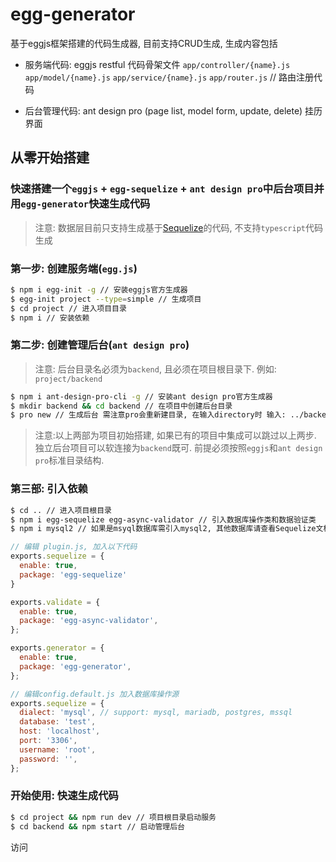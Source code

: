 # egg-generator

基于eggjs框架搭建的代码生成器, 目前支持CRUD生成, 生成内容包括
- 服务端代码: eggjs restful 代码骨架文件
`app/controller/{name}.js`
`app/model/{name}.js`
`app/service/{name}.js`
`app/router.js` // 路由注册代码

- 后台管理代码: ant design pro (page list, model form, update, delete) 挂历界面

## 从零开始搭建

### 快速搭建一个`eggjs` + `egg-sequelize` + `ant design pro`中后台项目并用`egg-generator`快速生成代码
> 注意: 数据层目前只支持生成基于[Sequelize](http://sequelizejs.com)的代码, 不支持`typescript`代码生成


### 第一步: 创建服务端(`egg.js`)
```bash
$ npm i egg-init -g // 安装eggjs官方生成器
$ egg-init project --type=simple // 生成项目
$ cd project // 进入项目目录
$ npm i // 安装依赖
```

### 第二步: 创建管理后台(`ant design pro`)
> 注意: 后台目录名必须为`backend`, 且必须在项目根目录下. 例如: `project/backend`
```bash
$ npm i ant-design-pro-cli -g // 安装ant design pro官方生成器
$ mkdir backend && cd backend // 在项目中创建后台目录
$ pro new // 生成后台 需注意pro会重新建目录, 在输入directory时 输入: ../backend即可
```

> 注意:以上两部为项目初始搭建, 如果已有的项目中集成可以跳过以上两步. 独立后台项目可以软连接为`backend`既可. 前提必须按照`eggjs`和`ant design pro`标准目录结构.

### 第三部: 引入依赖
```bash
$ cd .. // 进入项目根目录
$ npm i egg-sequelize egg-async-validator // 引入数据库操作类和数据验证类
$ npm i mysql2 // 如果是msyql数据库需引入mysql2, 其他数据库请查看Sequelize文档
```

```js
// 编辑 plugin.js, 加入以下代码
exports.sequelize = {
  enable: true,
  package: 'egg-sequelize'
}

exports.validate = {
  enable: true,
  package: 'egg-async-validator',
};

exports.generator = {
  enable: true,
  package: 'egg-generator',
};
```

```js
// 编辑config.default.js 加入数据库操作源
exports.sequelize = {
  dialect: 'mysql', // support: mysql, mariadb, postgres, mssql
  database: 'test',
  host: 'localhost',
  port: '3306',
  username: 'root',
  password: '',
};
```

### 开始使用: 快速生成代码
```bash
$ cd project && npm run dev // 项目根目录启动服务
$ cd backend && npm start // 启动管理后台
```
访问 []()
